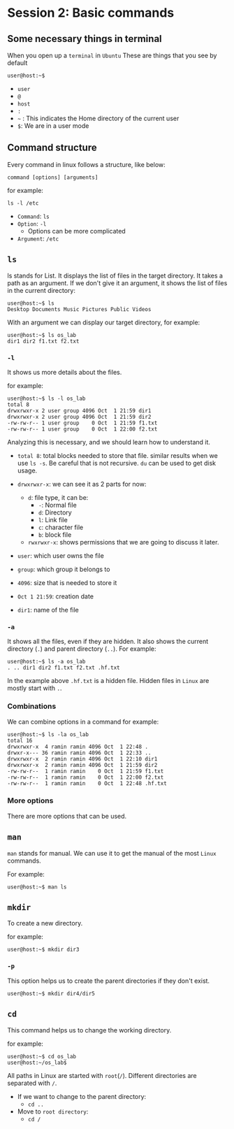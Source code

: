# Session 2: Basic commands

## Some necessary things in terminal

When you open up a `terminal` in `Ubuntu`
These are things that you see by default

```shell
user@host:~$
```

* `user`
* `@`
* `host`
* `:`
* `~` : This indicates the Home directory of the current user
* `$`: We are in a user mode

## Command structure

Every command in linux follows a structure, like below:

```shell
command [options] [arguments]
```

for example:

```shell
ls -l /etc
```

* `Command`: `ls`
* `Option`: `-l`
    * Options can be more complicated
* `Argument`: `/etc`

## `ls`

ls stands for List.
It displays the list of files in the target directory.
It takes a path as an argument.
If we don't give it an argument, it shows the list
of files in the current directory:

```shell
user@host:~$ ls
Desktop Documents Music Pictures Public Videos
```

With an argument we can display our target directory,
for example:

```shell
user@host:~$ ls os_lab
dir1 dir2 f1.txt f2.txt
```

### `-l`

It shows us more details about the files.

for example:

```shell
user@host:~$ ls -l os_lab
total 8
drwxrwxr-x 2 user group 4096 Oct  1 21:59 dir1
drwxrwxr-x 2 user group 4096 Oct  1 21:59 dir2
-rw-rw-r-- 1 user group    0 Oct  1 21:59 f1.txt
-rw-rw-r-- 1 user group    0 Oct  1 22:00 f2.txt
```

Analyzing this is necessary, and we should learn how to
understand it.

* `total 8`: total blocks needed to store that file.
  similar results when we use `ls -s`. Be careful that is
  not recursive. `du` can be used to get disk usage.


* `drwxrwxr-x`: we can see it as 2 parts for now:
    * `d`: file type, it can be:
        * `-`: Normal file
        * `d`: Directory
        * `l`: Link file
        * `c`: character file
        * `b`: block file
    * `rwxrwxr-x`: shows permissions that we are going to discuss
      it later.
* `user`: which user owns the file
* `group`: which group it belongs to
* `4096`: size that is needed to store it
* `Oct 1 21:59`: creation date
* `dir1`: name of the file

### `-a`

It shows all the files, even if they are hidden.
It also shows the current directory (`.`) and parent
directory (`..`).
For example:

```shell
user@host:~$ ls -a os_lab
. .. dir1 dir2 f1.txt f2.txt .hf.txt
```

In the example above `.hf.txt` is a hidden file.
Hidden files in `Linux` are mostly start with `.`.

### Combinations

We can combine options in a command for example:

```shell
user@host:~$ ls -la os_lab
total 16
drwxrwxr-x  4 ramin ramin 4096 Oct  1 22:48 .
drwxr-x--- 36 ramin ramin 4096 Oct  1 22:33 ..
drwxrwxr-x  2 ramin ramin 4096 Oct  1 22:10 dir1
drwxrwxr-x  2 ramin ramin 4096 Oct  1 21:59 dir2
-rw-rw-r--  1 ramin ramin    0 Oct  1 21:59 f1.txt
-rw-rw-r--  1 ramin ramin    0 Oct  1 22:00 f2.txt
-rw-rw-r--  1 ramin ramin    0 Oct  1 22:48 .hf.txt
```

### More options

There are more options that can be used.

## `man`

`man` stands for manual.
We can use it to get the manual of the most
`Linux` commands.

For example:

```shell
user@host:~$ man ls
```

## `mkdir`

To create a new directory.

for example:

```shell
user@host:~$ mkdir dir3
```

### `-p`

This option helps us to create the parent
directories if they don't exist.

```shell
user@host:~$ mkdir dir4/dir5
```

## `cd`

This command helps us to change the working directory.

for example:

```shell
user@host:~$ cd os_lab
user@host:~/os_lab$
```

All paths in Linux are started with `root`(`/`).
Different directories are separated with `/`.

* If we want to change to the parent directory:
    * `cd ..`
* Move to `root directory`:
    * `cd /`
